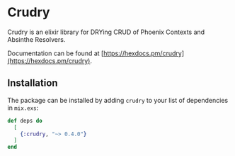 # Crudry

Crudry is an elixir library for DRYing CRUD of Phoenix Contexts and Absinthe Resolvers.

Documentation can be found at [https://hexdocs.pm/crudry](https://hexdocs.pm/crudry).

## Installation

The package can be installed by adding `crudry` to your list of dependencies in `mix.exs`:

```elixir
def deps do
  [
    {:crudry, "~> 0.4.0"}
  ]
end
```
